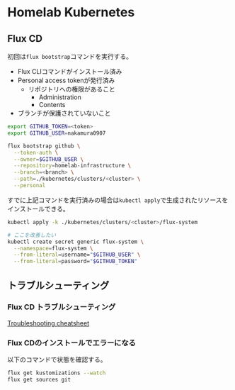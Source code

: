 # Homelab Kubernetes

## Flux CD

初回は`flux bootstrap`コマンドを実行する。

- Flux CLIコマンドがインストール済み
- Personal access tokenが発行済み
  - リポジトリへの権限があること
    - Administration
    - Contents
- ブランチが保護されていないこと

```bash
export GITHUB_TOKEN=<token>
export GITHUB_USER=nakamura0907

flux bootstrap github \
  --token-auth \
  --owner=$GITHUB_USER \
  --repository=homelab-infrastructure \
  --branch=<branch> \
  --path=./kubernetes/clusters/<cluster> \
  --personal
```

すでに上記コマンドを実行済みの場合は`kubectl apply`で生成されたリソースをインストールできる。

```bash
kubectl apply -k ./kubernetes/clusters/<cluster>/flux-system

# ここを改善したい
kubectl create secret generic flux-system \
  --namespace=flux-system \
  --from-literal=username="$GITHUB_USER" \
  --from-literal=password="$GITHUB_TOKEN"
```

## トラブルシューティング

### Flux CD トラブルシューティング

[Troubleshooting cheatsheet](https://fluxcd.io/flux/cheatsheets/troubleshooting/)

### Flux CDのインストールでエラーになる

以下のコマンドで状態を確認する。

```bash
flux get kustomizations --watch
flux get sources git
```
